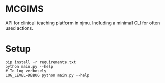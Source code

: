# MCGIMS

API for clinical teaching platform in njmu. Including a minimal CLI for often used actions.

# Setup

```shell
pip install -r requirements.txt
python main.py --help
# To log verbosely
LOG_LEVEL=DEBUG python main.py --help
```

